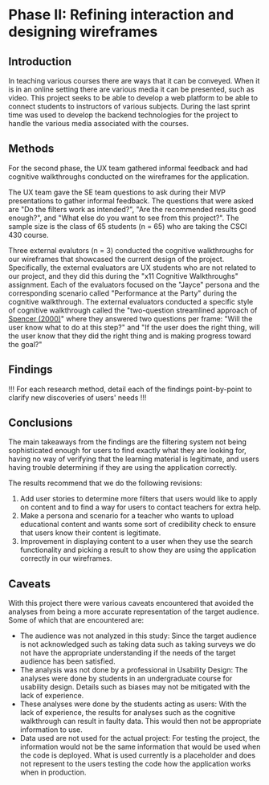 # Phase II: Refining interaction and designing wireframes

## Introduction

In teaching various courses there are ways that it can be conveyed. When it is in an online setting there are various media it can be presented, such as video. This project seeks to be able to develop a web platform to be able to connect students to instructors of various subjects. During the last sprint time was used to develop the backend technologies for the project to handle the various media associated with the courses.

## Methods

For the second phase, the UX team gathered informal feedback and had cognitive walkthroughs conducted on the wireframes for the application.

The UX team gave the SE team questions to ask during their MVP presentations to gather informal feedback. The questions that were asked are "Do the filters work as intended?", "Are the recommended results good enough?", and "What else do you want to see from this project?". The sample size is the class of 65 students (n = 65) who are taking the CSCI 430 course.

Three external evalutors (n = 3) conducted the cognitive walkthroughs for our wireframes that showcased the current design of the project. Specifically, the external evaluators are UX students who are not related to our project, and they did this during the "x11 Cognitive Walkthroughs" assignment. Each of the evaluators focused on the "Jayce" persona and the corresponding scenario called "Performance at the Party" during the cognitive walkthrough. The external evaluators conducted a specific style of cognitive walkthrough called the "two-question streamlined approach of [Spencer (2000)](https://learning.oreilly.com/library/view/user-interface-inspection/9780124103917/xhtml/BIB001.html#FUR85)" where they answered two questions per frame: "Will the user know what to do at this step?" and "If the user does the right thing, will the user know that they did the right thing and is making progress toward the goal?"

## Findings

!!! For each research method, detail each of the findings point-by-point to clarify new discoveries of users' needs !!!

## Conclusions

The main takeaways from the findings are the filtering system not being sophisticated enough for users to find exactly what they are looking for, having no way of verifying that the learning material is legitimate, and users having trouble determining if they are using the application correctly.

The results recommend that we do the following revisions:
1. Add user stories to determine more filters that users would like to apply on content and to find a way for users to contact teachers for extra help.
2. Make a persona and scenario for a teacher who wants to upload educational content and wants some sort of credibility check to ensure that users know their content is legitimate.
3. Improvement in displaying content to a user when they use the search functionality and picking a result to show they are using the application correctly in our wireframes.

## Caveats

With this project there were various caveats encountered that avoided the analyses from being a more accurate representation of the target audience. Some of which that are encountered are:
- The audience was not analyzed in this study: Since the target audience is not acknowledged such as taking data such as taking surveys we do not have the appropriate understanding if the needs of the target audience has been satisfied.
- The analysis was not done by a professional in Usability Design: The analyses were done by students in an undergraduate course for usability design. Details such as biases may not be mitigated with the lack of experience.
- These analyses were done by the students acting as users: With the lack of experience, the results for analyses such as the cognitive walkthrough can result in faulty data. This would then not be appropriate information to use.
- Data used are not used for the actual project: For testing the project, the information would not be the same information that would be used when the code is deployed. What is used currently is a placeholder and does not represent to the users testing the code how the application works when in production.


